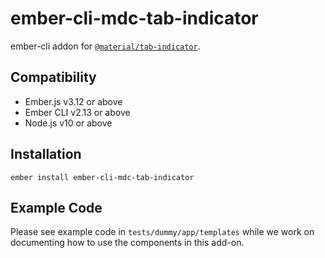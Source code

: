 ember-cli-mdc-tab-indicator
======================

ember-cli addon for [`@material/tab-indicator`](https://github.com/material-components/material-components-web/tree/master/packages/mdc-tab-indicator).


Compatibility
------------------------------------------------------------------------------

* Ember.js v3.12 or above
* Ember CLI v2.13 or above
* Node.js v10 or above


Installation
------------

    ember install ember-cli-mdc-tab-indicator
    
Example Code
---------------

Please see example code in `tests/dummy/app/templates` while we work on documenting how to 
use the components in this add-on.
